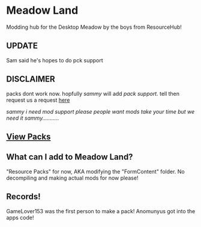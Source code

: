 # Meadow Land
Modding hub for the Desktop Meadow by the boys from ResourceHub!

## UPDATE

Sam said he's hopes to do pck support

## DISCLAIMER
packs dont work now. hopfully *sammy* will add *pack support.* tell then request us a request [here](https://github.com/UnofficialSamHub/MeadowLand/issues/new/choose)

*sammy i need mod support please people want mods take your time but we need it sammy...........*

## [View Packs](rp/index/INDEX.md)

## What can I add to Meadow Land?
"Resource Packs" for now, AKA modifying the "FormContent" folder.
No decompiling and making actual mods for now please!


## Records!

GameLover153 was the first person to make a pack!
Anomunyus got into the apps code!




